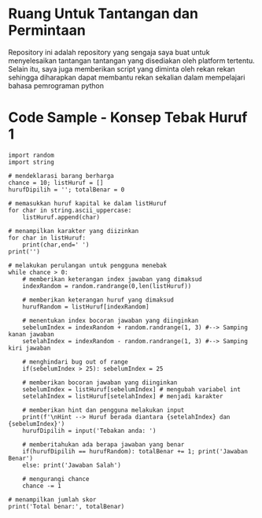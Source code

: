 # Ruang Untuk Tantangan dan Permintaan

Repository ini adalah repository yang sengaja saya buat untuk menyelesaikan
tantangan tantangan yang disediakan oleh platform tertentu. Selain itu, saya
juga memberikan script yang diminta oleh rekan rekan sehingga diharapkan
dapat membantu rekan sekalian dalam mempelajari bahasa pemrograman python




# Code Sample - Konsep Tebak Huruf 1

```
import random
import string

# mendeklarasi barang berharga
chance = 10; listHuruf = []
hurufDipilih = ''; totalBenar = 0

# memasukkan huruf kapital ke dalam listHuruf
for char in string.ascii_uppercase:
    listHuruf.append(char)

# menampilkan karakter yang diizinkan
for char in listHuruf:
    print(char,end=' ')
print('')

# melakukan perulangan untuk pengguna menebak
while chance > 0:
    # memberikan keterangan index jawaban yang dimaksud
    indexRandom = random.randrange(0,len(listHuruf))
    
    # memberikan keterangan huruf yang dimaksud
    hurufRandom = listHuruf[indexRandom]
    
    # menentukan index bocoran jawaban yang diinginkan
    sebelumIndex = indexRandom + random.randrange(1, 3) #--> Samping kanan jawaban
    setelahIndex = indexRandom - random.randrange(1, 3) #--> Samping kiri jawaban
    
    # menghindari bug out of range
    if(sebelumIndex > 25): sebelumIndex = 25
    
    # memberikan bocoran jawaban yang diinginkan
    sebelumIndex = listHuruf[sebelumIndex] # mengubah variabel int
    setelahIndex = listHuruf[setelahIndex] # menjadi karakter

    # memberikan hint dan pengguna melakukan input
    print(f'\nHint --> Huruf berada diantara {setelahIndex} dan {sebelumIndex}')
    hurufDipilih = input('Tebakan anda: ')
    
    # memberitahukan ada berapa jawaban yang benar
    if(hurufDipilih == hurufRandom): totalBenar += 1; print('Jawaban Benar')
    else: print('Jawaban Salah')

    # mengurangi chance
    chance -= 1
    
# menampilkan jumlah skor
print('Total benar:', totalBenar)
    
```

